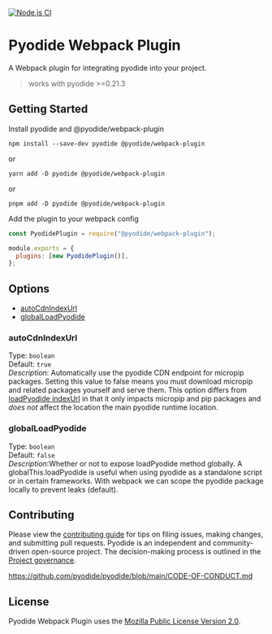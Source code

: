 [![Node.js CI](https://github.com/pyodide/pyodide-webpack-plugin/actions/workflows/build-and-test.yml/badge.svg?branch=main)](https://github.com/pyodide/pyodide-webpack-plugin/actions/workflows/build-and-test.yml)

# Pyodide Webpack Plugin

A Webpack plugin for integrating pyodide into your project.

> works with pyodide >=0.21.3

## Getting Started

Install pyodide and @pyodide/webpack-plugin

```
npm install --save-dev pyodide @pyodide/webpack-plugin
```

or

```
yarn add -D pyodide @pyodide/webpack-plugin
```

or

```
pnpm add -D pyodide @pyodide/webpack-plugin
```

Add the plugin to your webpack config

```js
const PyodidePlugin = require("@pyodide/webpack-plugin");

module.exports = {
  plugins: [new PyodidePlugin()],
};
```

## Options

- [autoCdnIndexUrl](#autoCdnIndexUrl)
- [globalLoadPyodide](#globalLoadPyodide)

### autoCdnIndexUrl

Type: `boolean`\
Default: `true`\
_Description_: Automatically use the pyodide CDN endpoint for micropip packages. Setting this value to false means you must download micropip and related packages yourself and serve them. This option differs from [loadPyodide indexUrl](https://pyodide.org/en/stable/usage/api/js-api.html) in that it only impacts micropip and pip packages and _does not_ affect the location the main pyodide runtime location.

### globalLoadPyodide

Type: `boolean`\
Default: `false`\
_Description_:Whether or not to expose loadPyodide method globally. A globalThis.loadPyodide is useful when using pyodide as a standalone script or in certain frameworks. With webpack we can scope the pyodide package locally to prevent leaks (default).

## Contributing

Please view the [contributing guide](./CONTRIBUTING.md) for tips on filing issues, making changes, and submitting pull requests. Pyodide is an independent and community-driven open-source project. The decision-making process is outlined in the [Project governance](https://pyodide.org/en/stable/project/governance.html).

https://github.com/pyodide/pyodide/blob/main/CODE-OF-CONDUCT.md

## License

Pyodide Webpack Plugin uses the [Mozilla Public License Version 2.0](https://choosealicense.com/licenses/mpl-2.0/).
